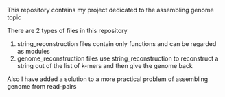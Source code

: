 This repository contains my project dedicated to the assembling genome topic

There are 2 types of files in this repository
1) string_reconstruction files contain only functions and can be regarded as modules
2) genome_reconstruction files use string_reconstruction to reconstruct a string out of the list of k-mers and then give the genome back

Also I have added a solution to a more practical problem of assembling genome from read-pairs
